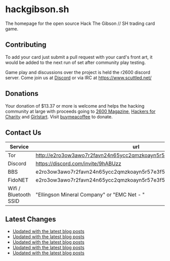 # hackgibson.sh
The homepage for the open source Hack The Gibson // SH trading card game.


## Contributing

To add your card just submit a pull request with your card's front art, it would be added to the next run of set after community play testing.

Game play and discussions over the project is held the r2600 discord server. Come join us at [Discord](https://discord.com/invite/9hABUzz) or via IRC at https://www.scuttled.net/


## Donations

Your donation of $13.37 or more is welcome and helps the hacking community at large with proceeds going to [2600 Magazine](https://2600.com/), [Hackers for Charity](https://hackersforcharity.org) and [Girlstart](https://girlstart.org).  Visit [buymeacoffee](https://www.buymeacoffee.com/hackgibson.sh) to donate.


## Contact Us

Service | url
-|-
Tor | http://e2ro3ow3awo7r2favn24n65ycc2qmzkoayn5r57e3f56nvjwdcgg32ad.onion
Discord | https://discord.com/invite/9hABUzz
BBS | e2ro3ow3awo7r2favn24n65ycc2qmzkoayn5r57e3f56nvjwdcgg32ad.onion:23
FidoNET | e2ro3ow3awo7r2favn24n65ycc2qmzkoayn5r57e3f56nvjwdcgg32ad.onion:24554
Wifi / Bluetooth SSID | "Ellingson Mineral Company" or "EMC Net - <fidonet address>"

## Latest Changes
<!-- BLOG-POST-LIST:START -->
- [Updated with the latest blog posts](https://github.com/DFW2600/hackgibson.sh/commit/898d7dad4a27888b119b59a32c7633143fe0f2d1)
- [Updated with the latest blog posts](https://github.com/DFW2600/hackgibson.sh/commit/e44eff8aec444b1c3b7e88750e2c5e297efd969a)
- [Updated with the latest blog posts](https://github.com/DFW2600/hackgibson.sh/commit/4536750631c1522bcf8037ca83c2ce444678eb01)
- [Updated with the latest blog posts](https://github.com/DFW2600/hackgibson.sh/commit/0a73fde009d97d4143352cfa5ef95ab8438675db)
- [Updated with the latest blog posts](https://github.com/DFW2600/hackgibson.sh/commit/ac24cac164e251c5564e3b06285e84cb5a5e1887)
<!-- BLOG-POST-LIST:END -->
